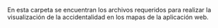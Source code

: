 En esta carpeta se encuentran los archivos requeridos para realizar la visualización de la accidentalidad en los mapas de la aplicación web.
